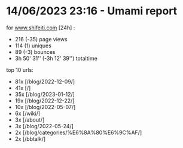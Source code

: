 # 14/06/2023 23:16 - Umami report
for www.shifeiti.com [24h] :

 - 216 (-35) page views
 - 114 (1) uniques
 - 89 (-3) bounces
 - 3h 50' 31'' (-3h 12' 39'') totaltime


top 10 urls:
 - 81x [/blog/2022-12-09/]
 - 41x [/]
 - 35x [/blog/2023-01-12/]
 - 19x [/blog/2022-12-22/]
 - 10x [/blog/2022-05-07/]
 - 6x [/wiki/]
 - 3x [/about/]
 - 3x [/blog/2022-05-24/]
 - 2x [/blog/categories/%E6%8A%80%E6%9C%AF/]
 - 2x [/bbtalk/]


